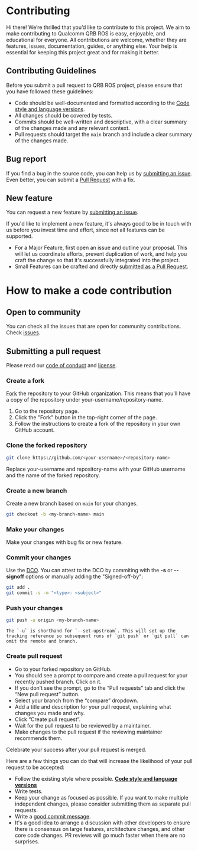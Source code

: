 # Contributing

Hi there!
We’re thrilled that you’d like to contribute to this project. We aim to make contributing to Qualcomm QRB ROS is easy, enjoyable, and educational for everyone. All contributions are welcome, whether they are features, issues, documentation, guides, or anything else. Your help is essential for keeping this project great and for making it better.

## Contributing Guidelines
Before you submit a pull request to QRB ROS project, please ensure that you have followed these guidelines:
- Code should be well-documented and formatted according to the [Code style and language versions](https://docs.ros.org/en/jazzy/The-ROS2-Project/Contributing/Code-Style-Language-Versions.html).
- All changes should be covered by tests.
- Commits should be well-written and descriptive, with a clear summary of the changes made and any relevant context.
- Pull requests should target the `main` branch and include a clear summary of the changes made.

## Bug report
If you find a bug in the source code, you can help us by [submitting an issue](../../issues). Even better, you can submit a [Pull Request](../../pulls) with a fix.

## New feature
You can request a new feature by [submitting an issue](../../issues).

If you'd like to implement a new feature, it's always good to be in touch with us before you invest time and effort, since not all features can be supported.

- For a Major Feature, first open an issue and outline your proposal. This will let us coordinate efforts, prevent duplication of work, and help you craft the change so that it's successfully integrated into the project.
- Small Features can be crafted and directly [submitted as a Pull Request](#submitting-a-pull-request).


# How to make a code contribution

## Open to community
You can check all the issues that are open for community contributions. Check [issues](../../issues).

## Submitting a pull request

Please read our [code of conduct](CODE-OF-CONDUCT.md) and [license](LICENSE).

### Create a fork
[Fork](../../fork) the repository to your GitHub organization. This means that you'll have a copy of the repository under your-username/repository-name.

1. Go to the repository page.
2. Click the "Fork" button in the top-right corner of the page.
3. Follow the instructions to create a fork of the repository in your own GitHub account.

### Clone the forked repository

```bash
git clone https://github.com/<your-username>/<repository-name>
```
Replace your-username and repository-name with your GitHub username and the name of the forked repository.

### Create a new branch
Create a new branch based on `main` for your changes.

```bash
git checkout -b <my-branch-name> main
```

### Make your changes
Make your changes with bug fix or new feature.

### Commit your changes
Use the [DCO](http://developercertificate.org/). You can attest to the DCO by commiting with the **-s** or **--signoff** options or manually adding the "Signed-off-by":
```bash
git add .
git commit -s -m "<type>: <subject>"
```
<add commit template>

### Push your changes
```bash
git push -u origin <my-branch-name>
```
    The `-u` is shorthand for `--set-upstream`. This will set up the tracking reference so subsequent runs of `git push` or `git pull` can omit the remote and branch.

### Create pull request
- Go to your forked repository on GitHub.
- You should see a prompt to compare and create a pull request for your recently pushed branch. Click on it.
- If you don’t see the prompt, go to the “Pull requests” tab and click the “New pull request” button.
- Select your branch from the “compare” dropdown.
- Add a title and description for your pull request, explaining what changes you made and why.
- Click “Create pull request”.
- Wait for the pull request to be reviewed by a maintainer.
- Make changes to the pull request if the reviewing maintainer recommends them.

Celebrate your success after your pull request is merged.


Here are a few things you can do that will increase the likelihood of your pull request to be accepted:

- Follow the existing style where possible. **[Code style and language versions](https://docs.ros.org/en/jazzy/The-ROS2-Project/Contributing/Code-Style-Language-Versions.html)**
- Write tests.
- Keep your change as focused as possible.
  If you want to make multiple independent changes, please consider submitting them as separate pull requests.
- Write a [good commit message](http://tbaggery.com/2008/04/19/a-note-about-git-commit-messages.html).
- It's a good idea to arrange a discussion with other developers to ensure there is consensus on large features, architecture changes, and other core code changes. PR reviews will go much faster when there are no surprises.
